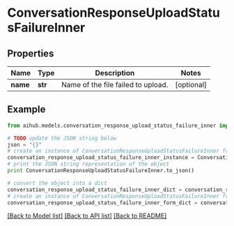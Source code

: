 # ConversationResponseUploadStatusFailureInner


## Properties
Name | Type | Description | Notes
------------ | ------------- | ------------- | -------------
**name** | **str** | Name of the file failed to upload. | [optional] 

## Example

```python
from aihub.models.conversation_response_upload_status_failure_inner import ConversationResponseUploadStatusFailureInner

# TODO update the JSON string below
json = "{}"
# create an instance of ConversationResponseUploadStatusFailureInner from a JSON string
conversation_response_upload_status_failure_inner_instance = ConversationResponseUploadStatusFailureInner.from_json(json)
# print the JSON string representation of the object
print ConversationResponseUploadStatusFailureInner.to_json()

# convert the object into a dict
conversation_response_upload_status_failure_inner_dict = conversation_response_upload_status_failure_inner_instance.to_dict()
# create an instance of ConversationResponseUploadStatusFailureInner from a dict
conversation_response_upload_status_failure_inner_form_dict = conversation_response_upload_status_failure_inner.from_dict(conversation_response_upload_status_failure_inner_dict)
```
[[Back to Model list]](../README.md#documentation-for-models) [[Back to API list]](../README.md#documentation-for-api-endpoints) [[Back to README]](../README.md)


